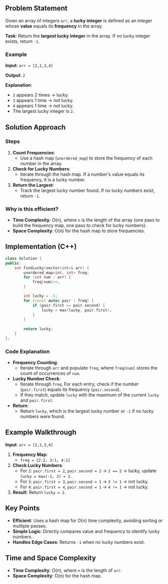 ## Problem Statement

Given an array of integers `arr`, a **lucky integer** is defined as an integer whose **value** equals its **frequency** in the array.

**Task**: Return the **largest lucky integer** in the array. If no lucky integer exists, return `-1`.

### Example
**Input**: `arr = [2,2,3,4]`

**Output**: `2`

**Explanation**:
- `2` appears 2 times → lucky.
- `3` appears 1 time → not lucky.
- `4` appears 1 time → not lucky.
- The largest lucky integer is `2`.

## Solution Approach

### Steps
1. **Count Frequencies**:
   - Use a hash map (`unordered_map`) to store the frequency of each number in the array.
2. **Check for Lucky Numbers**:
   - Iterate through the hash map. If a number's value equals its frequency, it is a lucky number.
3. **Return the Largest**:
   - Track the largest lucky number found. If no lucky numbers exist, return `-1`.

### Why is this efficient?
- **Time Complexity**: O(n), where `n` is the length of the array (one pass to build the frequency map, one pass to check for lucky numbers).
- **Space Complexity**: O(n) for the hash map to store frequencies.

## Implementation (C++)

```cpp
class Solution {
public:
    int findLucky(vector<int>& arr) {
        unordered_map<int, int> freq;
        for (int num : arr) {
            freq[num]++;
        }

        int lucky = -1;
        for (const auto& pair : freq) {
            if (pair.first == pair.second) {
                lucky = max(lucky, pair.first);
            }
        }
        
        return lucky;
    }
};
```

### Code Explanation
- **Frequency Counting**:
  - Iterate through `arr` and populate `freq`, where `freq[num]` stores the count of occurrences of `num`.
- **Lucky Number Check**:
  - Iterate through `freq`. For each entry, check if the number (`pair.first`) equals its frequency (`pair.second`).
  - If they match, update `lucky` with the maximum of the current `lucky` and `pair.first`.
- **Return**:
  - Return `lucky`, which is the largest lucky number or `-1` if no lucky numbers were found.

## Example Walkthrough
**Input**: `arr = [2,2,3,4]`

1. **Frequency Map**:
   - `freq = {2:2, 3:1, 4:1}`
2. **Check Lucky Numbers**:
   - For `2`: `pair.first = 2`, `pair.second = 2` → `2 == 2` → lucky, update `lucky = max(-1, 2) = 2`.
   - For `3`: `pair.first = 3`, `pair.second = 1` → `3 != 1` → not lucky.
   - For `4`: `pair.first = 4`, `pair.second = 1` → `4 != 1` → not lucky.
3. **Result**: Return `lucky = 2`.

## Key Points
- **Efficient**: Uses a hash map for O(n) time complexity, avoiding sorting or multiple passes.
- **Simple Logic**: Directly compares value and frequency to identify lucky numbers.
- **Handles Edge Cases**: Returns `-1` when no lucky numbers exist.

## Time and Space Complexity
- **Time Complexity**: O(n), where `n` is the length of `arr`.
- **Space Complexity**: O(n) for the hash map.